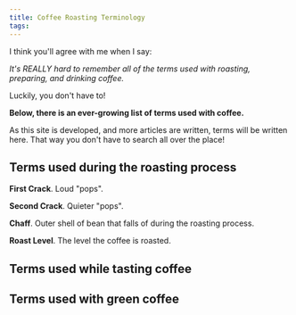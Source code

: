 ```yaml
---
title: Coffee Roasting Terminology
tags:
---
```

I think you'll agree with me when I say:

_It's REALLY hard to remember all of the terms used with roasting, preparing, and drinking coffee._

Luckily, you don't have to!
<!-- more -->

__Below, there is an ever-growing list of terms used with coffee.__

As this site is developed, and more articles are written, terms will be written here. That way you don't have to search all over the place!

## Terms used during the roasting process

<a name="first-crack">__First Crack__</a>. Loud "pops".

<a name="second-crack">__Second Crack__</a>. Quieter "pops".

<a name="chaff">__Chaff__</a>. Outer shell of bean that falls of during the roasting process.

<a name="roast-level">__Roast Level__</a>. The level the coffee is roasted.

## Terms used while tasting coffee

## Terms used with green coffee 